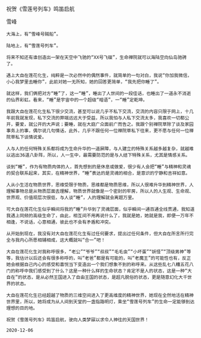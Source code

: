 祝贺《雪莲号列车》鸣笛启航

雪峰


    大海上，有“雪峰号贼船”。

    陆地上，有“雪莲号列车”。

    将来不知还有谁创造出一架在天空中飞驰的“XX号飞碟”，生命禅院就可以海陆空向仙岛驰骋了。

    遇上大自在莲花化生，纯粹是一次必然中的偶然事件，就简单的一句对白，我说“你加我微信，小心我梦里去睡你”，此前对她一无所知，她的回答更简单，“我先把你睡了”。

    就这样，我们俩把对方“睡”了，这一“睡”，睡出了人世间的一段佳话，也睡出了一道永不消逝的仙界彩虹。看来，“睡”是宇宙中的一个超级“暗语”，一“睡”定乾坤。

    我跟大自在莲花化生私下很少交流，甚至可以说几乎不私下交流，交流的内容只限于网上，十几年前我就发现，私下交流的弊端远远大于受益，所以我怕与人私下交流太多，我喜欢一切都公开，要爱，就公开的大声说；要睡，就在大庭广众面前广而告之。我跟个别禅院草除了谈及家园事务上的事，偶尔说几句情话，此外，几乎不跟任何一位禅院草私下往来，更不愿与任何一位禅院草私下谈情说爱。

    人与人的任何特殊关系都将成为生命升华的一道屏障，与人建立的特殊关系越多越复杂，就越难以逃出36道八卦阵，所以，人一生中，最需要防范的是与人结下特殊关系，尤其是情感关系。

    谈到“睡”，作为有物质肉体的人，首先想到的是休息或做爱，很少有人会把“睡”与精神和灵魂的契合联系起来，其实，在精神世界，“睡”表达的是灵魂的相合，是意识的宁静和吉祥如意。

    人从小生活在物质世界，思维受限于物质，思维都是物质思维，所以人很难升华到精神世界，人理解事物总是从物质层面去理解，物质世界就像是一个密封的牢房，所以人的人生观、生命观、世界观、价值观层次很低，与人谈“睡”，人的理解就会离题万里。

    可大自在莲花化生似乎瞬间将我的“睡”升华到了灵魂层面，似乎瞬间一通百通全线贯通，我知道我遇上同频的高级生命了，由此，相互间不用再说什么了，我就是她，她就是我，即便一万年不相逢，不说话，心意相通，彼此也不会有矛盾和冲突。

    从开始到现在，我没有对大自在莲花化生有过任何要求，提出过任何条件，但大自在所言所行完全与我内心所愿相辅相成，这大概就叫“合一”吧！

    大自在莲花化生对我称呼很多，“老公”“爷爷”“叔叔”“毛毛虫”“小坏蛋”“妖怪”“顶级男神”等等，我估计以后还会有很多称呼的，叫“老爸”都是有可能的，叫“老魔王”的可能性也有，反正她会根据自己内心的感受和喜悦当下变造出一个我们想象不到的称呼来。从这些乱七八糟五花八门的称呼中我们感受到了什么？这是一种什么样的生命状态？肯定不是人的状态，这是一种“大自在”的状态，是从必然王国进入了自由王国的状态，是超凡脱俗的状态，更是随意幻化大千世界的状态。

    大自在莲花化生已经超越了物质的三维空间进入了更高维度的精神世界，她现在全然地活在精神世界里，所以，她将成为从人间到天堂的一盏指路明灯，乘坐“雪莲号列车”的生命一定能够到达理想的目的地。

    祝贺《雪莲号列车》鸣笛启航，驶向人类梦寐以求令人神往的天国世界！

    2020-12-06



